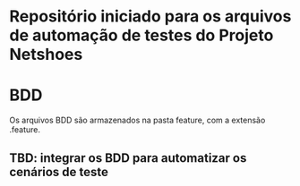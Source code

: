 # Repositório iniciado para os arquivos de automação de testes do Projeto Netshoes

# BDD

Os arquivos BDD são armazenados na pasta feature, com a extensão .feature.

## TBD: integrar os BDD para automatizar os cenários de teste
